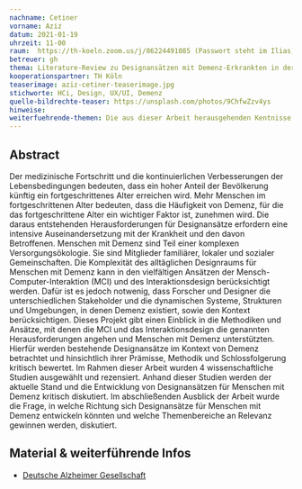 ```yaml
---
nachname: Cetiner
vorname: Aziz
datum: 2021-01-19
uhrzeit: 11-00
raum:  https://th-koeln.zoom.us/j/86224491085 (Passwort steht im Ilias) Präsentation
betreuer: gh
thema: Literature-Review zu Designansätzen mit Demenz-Erkrankten in der Mensch-Computer-Interaktion
kooperationspartner: TH Köln
teaserimage: aziz-cetiner-teaserimage.jpg
stichworte: HCi, Design, UX/UI, Demenz
quelle-bildrechte-teaser: https://unsplash.com/photos/9ChfwZzv4ys
hinweise:
weiterfuehrende-themen: Die aus dieser Arbeit herausgehenden Kentnisse können dafür genutzt werden, ein assistives System für Menschen mit Demenz zu konzipieren bzw. entwickeln. | Außerdem könnte weiterführend ein bestehendes assistives System für Menschen mit Demenz darauf geprüft werden, inwiefern unterschiedliche Krankheitsgrade und vor allem Überläufe zwischen Krankheitsgraden sich auf die Usability des Systems auswirken.
---
```


## Abstract

Der medizinische Fortschritt und die kontinuierlichen Verbesserungen der Lebensbedingungen bedeuten, dass ein hoher Anteil der Bevölkerung künftig ein fortgeschrittenes Alter erreichen wird. Mehr Menschen im fortgeschrittenen Alter bedeuten, dass die Häufigkeit von Demenz, für die das fortgeschrittene Alter ein wichtiger Faktor ist, zunehmen wird. 
Die daraus entstehenden Herausforderungen für Designansätze erfordern eine intensive Auseinandersetzung mit der Krankheit und den davon Betroffenen.
Menschen mit Demenz sind Teil einer komplexen Versorgungsökologie. Sie sind Mitglieder familiärer, lokaler und sozialer Gemeinschaften. Die Komplexität des alltäglichen Designraums für Menschen mit Demenz kann in den vielfältigen Ansätzen der Mensch-Computer-Interaktion (MCI) und des Interaktionsdesign berücksichtigt werden. 
Dafür ist es jedoch notwenig, dass Forscher und Designer die unterschiedlichen Stakeholder und die dynamischen Systeme, Strukturen und Umgebungen, in denen Demenz existiert, sowie den Kontext berücksichtigen.
Dieses Projekt gibt einen Einblick in die Methodiken und Ansätze, mit denen die MCI und das Interaktionsdesign die genannten Herausforderungen angehen und Menschen mit Demenz unterstützten. 
Hierfür werden bestehende Designansätze im Kontext von Demenz betrachtet und hinsichtlich ihrer Prämisse, Methodik und Schlossfolgerung kritisch bewertet.
Im Rahmen dieser Arbeit wurden 4 wissenschaftliche Studien ausgewählt und rezensiert. Anhand dieser Studien werden der aktuelle Stand und die Entwicklung von Designansätzen für Menschen mit Demenz kritisch diskutiert. 
Im abschließenden Ausblick der Arbeit wurde die Frage, in welche Richtung sich Designansätze für Menschen mit Demenz entwickeln könnten und welche Themenbereiche an Relevanz gewinnen werden, diskutiert.


## Material & weiterführende Infos
- [Deutsche Alzheimer Gesellschaft](https://www.deutsche-alzheimer.de/)
